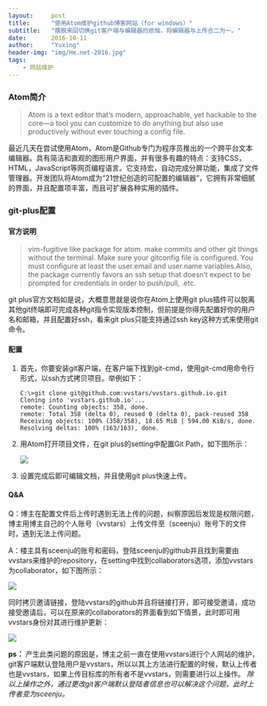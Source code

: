 ```yaml
---
layout:     post
title:      "使用Atom维护github博客网站（for windows）"
subtitle:   "摆脱来回切换git客户端与编辑器的烦恼，将编辑器与上传合二为一。"
date:       2016-10-11
author:     "Yuxing"
header-img: "img/He.net-2016.jpg"
tags:
    - 网站维护
---
```


### **Atom简介**

> Atom is a text editor that’s modern, approachable, yet hackable to the core—a tool you can customize to do anything but also use productively without ever touching a config file.

最近几天在尝试使用Atom，Atom是Github专门为程序员推出的一个跨平台文本编辑器。具有简洁和直观的图形用户界面，并有很多有趣的特点：支持CSS，HTML，JavaScript等网页编程语言。它支持宏，自动完成分屏功能，集成了文件管理器。开发团队将Atom成为“21世纪创造的可配置的编辑器”，它拥有非常细腻的界面，并且配置项丰富，而且可扩展各种实用的插件。

### **git-plus配置**

#### **官方说明**

> vim-fugitive like package for atom. make commits and other git things without the terminal. Make sure your gitconfig file is configured. You must configure at least the user.email and user.name variables.Also, the package currently favors an ssh setup that doesn’t expect to be prompted for credentials in order to push/pull, .etc.

git plus官方文档如是说，大概意思就是说你在Atom上使用git plus插件可以脱离其他git终端即可完成各种git指令实现版本控制，但前提是你得先配置好你的用户名和邮箱，并且配置好ssh，看来git plus只能支持通过ssh key这种方式来使用git命令。

#### **配置**

1. 首先，你要安装git客户端，在客户端下找到git-cmd，使用git-cmd用命令行形式，以ssh方式拷贝项目。举例如下：

       C:\>git clone git@github.com:vvstars/vvstars.github.io.git
       Cloning into 'vvstars.github.io'...
       remote: Counting objects: 358, done.
       remote: Total 358 (delta 0), reused 0 (delta 0), pack-reused 358
       Receiving objects: 100% (358/358), 18.65 MiB | 594.00 KiB/s, done.
       Resolving deltas: 100% (163/163), done.

1. 用Atom打开项目文件，在git plus的setting中配置Git Path，如下图所示：

   ![](http://ooo.0o0.ooo/2016/10/11/57fc7c4783df7.png)

1. 设置完成后即可编辑文档，并且使用git plus快速上传。

#### **Q&A**

Q：博主在配置文件后上传时遇到无法上传的问题，纠察原因后发现是权限问题，博主用博主自己的个人账号（vvstars）上传文件至（sceenju）账号下的文件时，遇到无法上传问题。

A：楼主具有sceenju的账号和密码，登陆sceenju的github并且找到需要由vvstars来维护的repository，在setting中找到collaborators选项，添加vvstars为collaborator，如下图所示：

![](http://ooo.0o0.ooo/2016/10/11/57fc7ede2296a.png)

同时拷贝邀请链接，登陆vvstars的github并且将链接打开，即可接受邀请，成功接受邀请后，可以在原来的collaborators的界面看到如下情景，此时即可用vvstars身份对其进行维护更新：

![](http://ooo.0o0.ooo/2016/10/11/57fc7f82031df.png)

**ps：**
产生此类问题的原因是，博主之前一直在使用vvstars进行个人网站的维护，git客户端默认登陆用户是vvstars，所以以其上方法进行配置的时候，默认上传者也是vvstars，如果上传目标库的所有者不是vvstars，则需要进行以上操作。
*除以上操作之外，通过更改git客户端默认登陆者信息也可以解决这个问题，此时上传者变为sceenju。*
